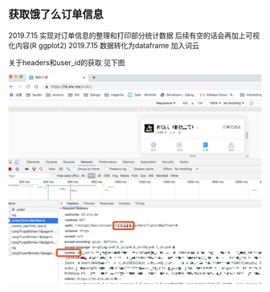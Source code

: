## 获取饿了么订单信息

2019.7.15 实现对订单信息的整理和打印部分统计数据 后续有空的话会再加上可视化内容(R ggplot2)
2019.7.15 数据转化为dataframe 加入词云

关于headers和user_id的获取 见下图

![获取headers和user_id](https://raw.githubusercontent.com/qtvspa/eleme-ordering/master/readme.jpeg)
